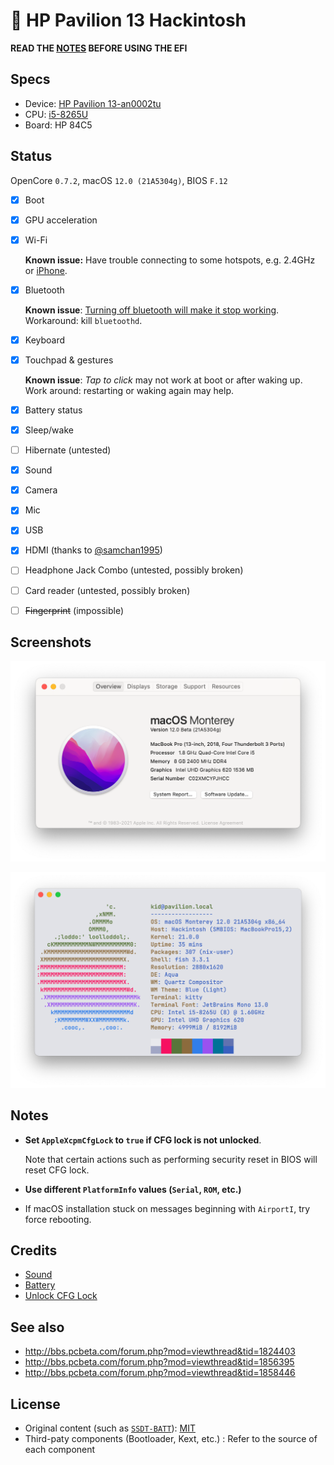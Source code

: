 # 🍎 HP Pavilion 13 Hackintosh

**READ THE [NOTES](#notes) BEFORE USING THE EFI**

## Specs

- Device: [HP Pavilion 13-an0002tu](https://support.hp.com/us-en/document/c06145752)
- CPU: [i5-8265U](https://ark.intel.com/content/www/us/en/ark/products/149088/intel-core-i5-8265u-processor-6m-cache-up-to-3-90-ghz.html)
- Board: HP 84C5

## Status

OpenCore `0.7.2`, macOS `12.0 (21A5304g)`, BIOS `F.12`

- [x] Boot
- [x] GPU acceleration
- [x] Wi-Fi

  **Known issue:** Have trouble connecting to some hotspots, e.g. 2.4GHz or [iPhone](https://github.com/OpenIntelWireless/itlwm/issues/310).

- [x] Bluetooth

  **Known issue**: [Turning off bluetooth will make it stop working](https://github.com/acidanthera/BrcmPatchRAM/pull/12). Workaround: kill `bluetoothd`.

- [x] Keyboard
- [x] Touchpad & gestures

  **Known issue**: _Tap to click_ may not work at boot or after waking up. Work around: restarting or waking again may help.

- [x] Battery status
- [x] Sleep/wake
- [ ] Hibernate (untested)
- [x] Sound
- [x] Camera
- [x] Mic
- [x] USB
- [x] HDMI (thanks to [@samchan1995](https://github.com/samchan1995))
- [ ] Headphone Jack Combo (untested, possibly broken)
- [ ] Card reader (untested, possibly broken)
- [ ] ~~Fingerprint~~ (impossible)

## Screenshots

![Screenshot of about](Screenshots/about.png)

![Screenshot of neofetch](Screenshots/neofetch.png)

## Notes

- **Set `AppleXcpmCfgLock` to `true` if CFG lock is not unlocked**.

  Note that certain actions such as performing security reset in BIOS will reset CFG lock.

- **Use different `PlatformInfo` values (`Serial`, `ROM`, etc.)**
- If macOS installation stuck on messages beginning with `AirportI`, try force rebooting.

## Credits

- [Sound](https://github.com/insanelydeepak/cloverHDA-for-Mac-OS-Sierra-10.12/issues/27#issuecomment-318953631)
- [Battery](https://github.com/the-eric-kwok/HP-Pavillion-bc015tx-Hackintosh/blob/682a675d778ad03faae3984913871c7b3648410b/SSDT/SSDT-BatteryFix-bc015tx.dsl)
- [Unlock CFG Lock](https://zhuanlan.zhihu.com/p/121655468)

## See also

- http://bbs.pcbeta.com/forum.php?mod=viewthread&tid=1824403
- http://bbs.pcbeta.com/forum.php?mod=viewthread&tid=1856395
- http://bbs.pcbeta.com/forum.php?mod=viewthread&tid=1858446

## License

- Original content (such as [`SSDT-BATT`](Source/SSDT-BATT.dsl)): [MIT](https://opensource.org/licenses/MIT)
- Third-paty components (Bootloader, Kext, etc.) : Refer to the source of each component

